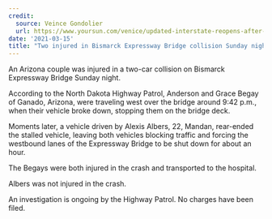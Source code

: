 ```yaml
---
credit:
  source: Veince Gondolier
  url: https://www.yoursun.com/venice/updated-interstate-reopens-after-fatal-crash/article_1f67bdaa-b178-11ea-837d-db0339f90188.html
date: '2021-03-15'
title: "Two injured in Bismarck Expressway Bridge collision Sunday night"
---
```

An Arizona couple was injured in a two-car collision on Bismarck Expressway Bridge Sunday night.

According to the North Dakota Highway Patrol, Anderson and Grace Begay of Ganado, Arizona, were traveling west over the bridge around 9:42 p.m., when their vehicle broke down, stopping them on the bridge deck.

Moments later, a vehicle driven by Alexis Albers, 22, Mandan, rear-ended the stalled vehicle, leaving both vehicles blocking traffic and forcing the westbound lanes of the Expressway Bridge to be shut down for about an hour.

The Begays were both injured in the crash and transported to the hospital.

Albers was not injured in the crash.

An investigation is ongoing by the Highway Patrol. No charges have been filed.

